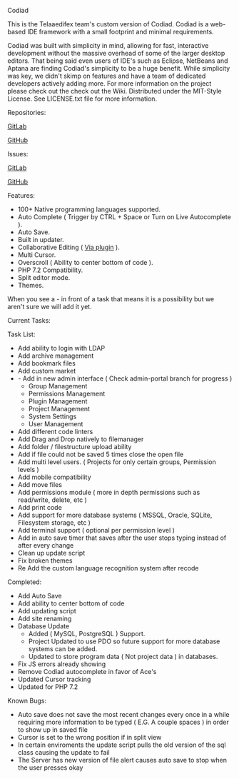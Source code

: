 Codiad

This is the Telaaedifex team's custom version of Codiad.  Codiad is a web-based IDE framework with a small footprint and minimal requirements.

Codiad was built with simplicity in mind, allowing for fast, interactive development without the massive overhead of some of the larger desktop editors. That being said even users of IDE's such as Eclipse, NetBeans and Aptana are finding Codiad's simplicity to be a huge benefit. While simplicity was key, we didn't skimp on features and have a team of dedicated developers actively adding more.
For more information on the project please check out the check out the Wiki.
Distributed under the MIT-Style License. See LICENSE.txt file for more information.

Repositories:

[GitLab](https://gitlab.com/xevidos/codiad)

[GitHub](https://github.com/xevidos/codiad)

Issues:

[GitLab](https://gitlab.com/xevidos/codiad/issues)

[GitHub](https://github.com/xevidos/codiad/issues)

Features:

* 100+ Native programming languages supported.
* Auto Complete ( Trigger by CTRL + Space or Turn on Live Autocomplete ).
* Auto Save.
* Built in updater.
* Collaborative Editing ( [Via plugin](https://gitlab.com/xevidos/codiad-collaborative) ).
* Multi Cursor.
* Overscroll ( Ability to center bottom of code ).
* PHP 7.2 Compatibility.
* Split editor mode.
* Themes.

When you see a - in front of a task that means it is a possibility but we aren't sure we will add it yet.

Current Tasks:

Task List:
  
* Add ability to login with LDAP
* Add archive management
* Add bookmark files
* Add custom market
* \- Add in new admin interface ( Check admin-portal branch for progress )
	- Group Management
	- Permissions Management
	- Plugin Management
	- Project Management
	- System Settings
	- User Management
* Add different code linters
* Add Drag and Drop natively to filemanager
* Add folder / filestructure upload ability
* Add if file could not be saved 5 times close the open file
* Add multi level users. ( Projects for only certain groups, Permission levels )
* Add mobile compatibility
* Add move files
* Add permissions module ( more in depth permissions such as read/write, delete, etc )
* Add print code
* Add support for more database systems ( MSSQL, Oracle, SQLite, Filesystem storage, etc )
* Add terminal support ( optional per permission level )
* Add in auto save timer that saves after the user stops typing instead of after every change
* Clean up update script
* Fix broken themes
* Re Add the custom language recognition system after recode


Completed:

* Add Auto Save
* Add ability to center bottom of code
* Add updating script
* Add site renaming
* Database Update
	- Added ( MySQL, PostgreSQL ) Support.
	- Project Updated to use PDO so future support for more database systems can be added.
	- Updated to store program data ( Not project data ) in databases.
* Fix JS errors already showing
* Remove Codiad autocomplete in favor of Ace's
* Updated Cursor tracking
* Updated for PHP 7.2


Known Bugs:

* Auto save does not save the most recent changes every once in a while requiring more information to be typed ( E.G. A couple spaces ) in order to show up in saved file
* Cursor is set to the wrong position if in split view
* In certain enviroments the update script pulls the old version of the sql class causing the update to fail
* The Server has new version of file alert causes auto save to stop when the user presses okay